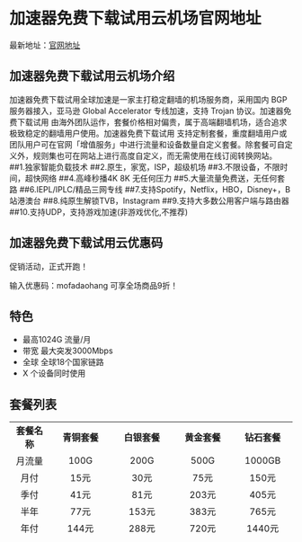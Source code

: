 # 加速器免费下载试用云机场官网地址

最新地址：[官网地址](https://老牌机场.com)

## 加速器免费下载试用云机场介绍

加速器免费下载试用全球加速是一家主打稳定翻墙的机场服务商，采用国内 BGP 服务器接入，亚马逊 Global Accelerator 专线加速，支持 Trojan 协议。加速器免费下载试用 由海外团队运作，套餐价格相对偏贵，属于高端翻墙机场，适合追求极致稳定的翻墙用户使用。加速器免费下载试用 支持定制套餐，重度翻墙用户或团队用户可在官网「增值服务」中进行流量和设备数量自定义套餐。除套餐可自定义外，规则集也可在网站上进行高度自定义，而无需使用在线订阅转换网站。
##1.独家智能负载技术
##2.原生，家宽，ISP，超级机场
##3.不限设备，不限时间，超快网络
##4.高峰秒播4K 8K 无任何压力
##5.大量流量免费送，无任何套路
##6.IEPL/IPLC/精品三网专线
##7.支持Spotify，Netflix，HBO，Disney+，B站港澳台
##8.纯原生解锁TVB，Instagram 
##9.支持大多数公用客户端与路由器
##10.支持UDP，支持游戏加速(非游戏优化,不推荐)
## 加速器免费下载试用云优惠码

促销活动，正式开跑！

 输入优惠码：mofadaohang 可享全场商品9折！

## 特色

* 最高1024G 流量/月
* 带宽 最大突发3000Mbps
* 全球 全球18个国家链路
* X 个设备同时使用

## 套餐列表

<table style="border-collapse: collapse; width: 100%; height: 201px;">
<tbody>
<tr style="height: 26px;">
<td style="width: 11.2726%; text-align: center; height: 26px;"><strong>套餐名称</strong></td>
<td style="width: 17.2596%; text-align: center; height: 26px;"><strong>青铜套餐</strong></td>
<td style="width: 17.1843%; text-align: center; height: 26px;"><strong>白银套餐</strong></td>
<td style="width: 16.8587%; text-align: center; height: 26px;"><strong>黄金套餐</strong></td>
<td style="width: 16.7585%; text-align: center;"><strong>钻石套餐</strong></td>
</tr>
<tr style="height: 26px;">
<td style="width: 11.2726%; text-align: center; height: 26px;">月流量</td>
<td style="width: 17.2596%; text-align: center; height: 26px;">100G</td>
<td style="width: 17.1843%; text-align: center; height: 26px;">200G</td>
<td style="width: 16.8587%; text-align: center; height: 26px;">500G</td>
<td style="width: 16.7585%; text-align: center;">1000GB</td>
</tr>
<tr style="height: 26px;">
<td style="width: 11.2726%; text-align: center; height: 26px;">月付</td>
<td style="width: 17.2596%; text-align: center; height: 26px;">15元</td>
<td style="width: 17.1843%; text-align: center; height: 26px;">30元</td>
<td style="width: 16.8587%; text-align: center; height: 26px;">75元</td>
<td style="width: 16.7585%; text-align: center;">150元</td>
</tr>
<tr style="height: 26px;">
<td style="width: 11.2726%; text-align: center; height: 26px;">季付</td>
<td style="width: 17.2596%; text-align: center; height: 26px;">41元</td>
<td style="width: 17.1843%; text-align: center; height: 26px;">81元</td>
<td style="width: 16.8587%; text-align: center; height: 26px;">203元</td>
<td style="width: 16.7585%; text-align: center;">405元</td>
</tr>
<tr>
<td style="width: 11.2726%; text-align: center;">半年</td>
<td style="width: 17.2596%; text-align: center;">77元</td>
<td style="width: 17.1843%; text-align: center;">153元</td>
<td style="width: 16.8587%; text-align: center;">383元</td>
<td style="width: 16.7585%; text-align: center;">765元</td>
</tr>
<tr style="height: 26px;">
<td style="width: 11.2726%; text-align: center; height: 26px;">年付</td>
<td style="width: 17.2596%; text-align: center; height: 26px;">144元</td>
<td style="width: 17.1843%; text-align: center; height: 26px;">288元</td>
<td style="width: 16.8587%; text-align: center; height: 26px;">720元</td>
<td style="width: 16.7585%; text-align: center;">1440元</td>
</tr>
<tr>
<td style="width: 11.2726%; text-align: center;">套餐详情</td>
<td style="text-align: left; width: 51.3026%;" colspan="4">每 30 天重置流量，不限制客户端数量，不限制速度，支持所有节点线路，多数流媒体解锁，快速客服响应，全平台客户端。</td>
</tr>
</tbody>
</table>


